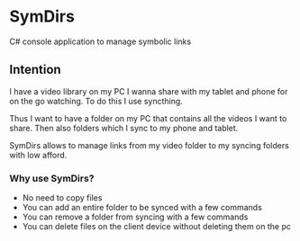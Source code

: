 # SymDirs
C# console application to manage symbolic links

## Intention
I have a video library on my PC I wanna share with my tablet and phone for on the go watching. To do this I use syncthing.

Thus I want to have a folder on my PC that contains all the videos I want to share. Then also folders which I sync to my phone and tablet.

SymDirs allows to manage links from my video folder to my syncing folders with low afford.

### Why use SymDirs?
- No need to copy files
- You can add an entire folder to be synced with a few commands
- You can remove a folder from syncing with a few commands
- You can delete files on the client device without deleting them on the pc